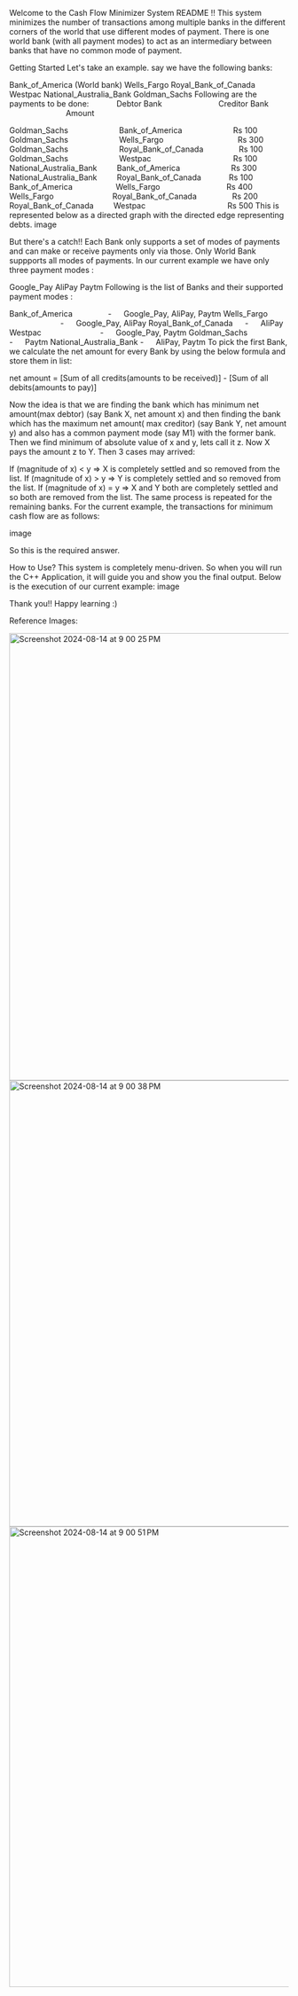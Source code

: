 Welcome to the Cash Flow Minimizer System README !!
This system minimizes the number of transactions among multiple banks in the different corners of the world that use different modes of payment. There is one world bank (with all payment modes) to act as an intermediary between banks that have no common mode of payment.

Getting Started
Let's take an example. say we have the following banks:

Bank_of_America (World bank)
Wells_Fargo
Royal_Bank_of_Canada
Westpac
National_Australia_Bank
Goldman_Sachs
Following are the payments to be done:
    Debtor Bank         Creditor Bank         Amount

Goldman_Sachs        Bank_of_America           Rs 100
Goldman_Sachs        Wells_Fargo           Rs 300
Goldman_Sachs        Royal_Bank_of_Canada       Rs 100
Goldman_Sachs        Westpac              Rs 100
National_Australia_Bank      Bank_of_America           Rs 300
National_Australia_Bank      Royal_Bank_of_Canada          Rs 100
Bank_of_America          Wells_Fargo             Rs 400
Wells_Fargo            Royal_Bank_of_Canada       Rs 200
Royal_Bank_of_Canada        Westpac              Rs 500
This is represented below as a directed graph with the directed edge representing debts. image

But there's a catch!! Each Bank only supports a set of modes of payments and can make or receive payments only via those. Only World Bank suppports all modes of payments. In our current example we have only three payment modes :

Google_Pay
AliPay
Paytm
Following is the list of Banks and their supported payment modes :

Bank_of_America       -   Google_Pay, AliPay, Paytm
Wells_Fargo          -   Google_Pay, AliPay
Royal_Bank_of_Canada      -   AliPay
Westpac             -   Google_Pay, Paytm
Goldman_Sachs       -   Paytm
National_Australia_Bank       -   AliPay, Paytm
To pick the first Bank, we calculate the net amount for every Bank by using the below formula and store them in list:

net amount = [Sum of all credits(amounts to be received)] - [Sum of all debits(amounts to pay)]

Now the idea is that we are finding the bank which has minimum net amount(max debtor) (say Bank X, net amount x) and then finding the bank which has the maximum net amount( max creditor) (say Bank Y, net amount y) and also has a common payment mode (say M1) with the former bank. Then we find minimum of absolute value of x and y, lets call it z.
Now X pays the amount z to Y. Then 3 cases may arrived:

If (magnitude of x) < y => X is completely settled and so removed from the list.
If (magnitude of x) > y => Y is completely settled and so removed from the list.
If (magnitude of x) = y => X and Y both are completely settled and so both are removed from the list.
The same process is repeated for the remaining banks.
For the current example, the transactions for minimum cash flow are as follows:

image

So this is the required answer.

How to Use?
This system is completely menu-driven. So when you will run the C++ Application, it will guide you and show you the final output.
Below is the execution of our current example: image

Thank you!! Happy learning :)



Reference Images:




<img width="807" alt="Screenshot 2024-08-14 at 9 00 25 PM" src="https://github.com/user-attachments/assets/cda26379-bd8d-415a-88ba-e84e1aae9059">

<img width="805" alt="Screenshot 2024-08-14 at 9 00 38 PM" src="https://github.com/user-attachments/assets/aae18bfe-47c3-4137-9dbc-e6793d0e295e">

<img width="831" alt="Screenshot 2024-08-14 at 9 00 51 PM" src="https://github.com/user-attachments/assets/93db9e61-bb24-495a-840e-20a0e879165c">



